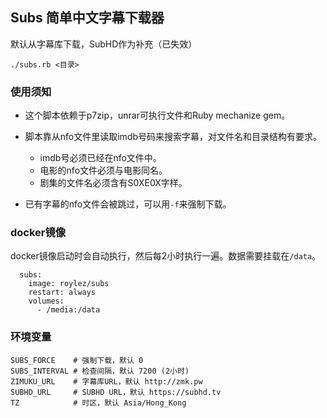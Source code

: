 ## Subs 简单中文字幕下载器

默认从字幕库下载，SubHD作为补充（已失效）

```
./subs.rb <目录>
```

### 使用须知

- 这个脚本依赖于p7zip，unrar可执行文件和Ruby mechanize gem。

- 脚本靠从nfo文件里读取imdb号码来搜索字幕，对文件名和目录结构有要求。

  + imdb号必须已经在nfo文件中。
  + 电影的nfo文件必须与电影同名。
  + 剧集的文件名必须含有S0XE0X字样。

- 已有字幕的nfo文件会被跳过，可以用`-f`来强制下载。

### docker镜像

docker镜像启动时会自动执行，然后每2小时执行一遍。数据需要挂载在`/data`。


```
  subs:
    image: roylez/subs
    restart: always
    volumes:
      - /media:/data
```

### 环境变量

```
SUBS_FORCE    # 强制下载，默认 0
SUBS_INTERVAL # 检查间隔，默认 7200 (2小时)
ZIMUKU_URL    # 字幕库URL，默认 http://zmk.pw
SUBHD_URL     # SUBHD URL，默认 https://subhd.tv
TZ            # 时区，默认 Asia/Hong_Kong
```
